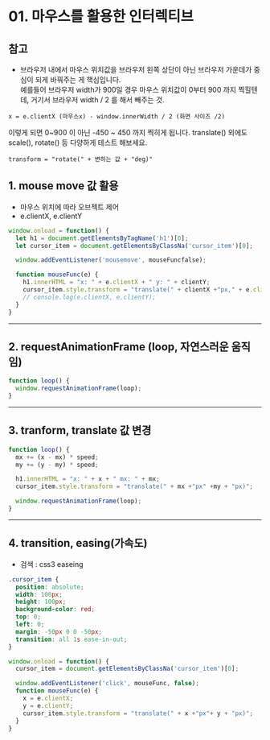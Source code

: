 # 01. 마우스를 활용한 인터렉티브  

## 참고  
- 브라우저 내에서 마우스 위치값을 브라우저 왼쪽 상단이 아닌 브라우저 가운데가 중심이 되게 바꿔주는 게 핵심입니다.  
예를들어 브라우저 width가 900일 경우 마우스 위치값이 0부터 900 까지 찍힐텐데, 거기서 브라우저 width / 2 를 해서 빼주는 것.  

```
x = e.clientX (마우스x) - window.innerWidth / 2 (화면 사이즈 /2)
```

이렇게 되면 0~900 이 아닌 -450 ~ 450 까지 찍히게 됩니다.
translate() 외에도 scale(), rotate() 등 다양하게 테스트 해보세요.

```
transform = "rotate(" + 변하는 값 + "deg)"
```  
 
## 1. mouse move 값 활용  
- 마우스 위치에 따라 오브젝트 제어  
- e.clientX, e.clientY  

```js
window.onload = function() {
  let h1 = document.getElementsByTagName('h1')[0];
  let cursor_item = document.getElementsByClassNa('cursor_item')[0];

  window.addEventListener('mousemove', mouseFuncfalse);

  function mouseFunc(e) {
    h1.innerHTML = "x: " + e.clientX + " y: " + clientY;
    cursor_item.style.transform = "translate(" + clientX +"px," + e.clientY + "px)";
    // console.log(e.clientX, e.clientY);
  }
}
```

<hr>

## 2. requestAnimationFrame (loop, 자연스러운 움직임)  

```js
function loop() {
  window.requestAnimationFrame(loop);
}
```

<hr>

## 3. tranform, translate 값 변경  
```js
function loop() {
  mx += (x - mx) * speed;
  my += (y - my) * speed;

  h1.innerHTML = "x: " + x + " mx: " + mx;
  cursor_item.style.transform = "translate(" + mx +"px" +my + "px)";

  window.requestAnimationFrame(loop);
}
```

<hr>

## 4. transition, easing(가속도)  
- 검색 : css3 easeing  

```css
.cursor_item {
  position: absolute;
  width: 100px;
  height: 100px;
  background-color: red;
  top: 0;
  left: 0;
  margin: -50px 0 0 -50px;
  transition: all 1s ease-in-out;
}
```

```js
window.onload = function() {
  cursor_item = document.getElementsByClassNa('cursor_item')[0];

  window.addEventListener('click', mouseFunc, false);
  function mouseFunc(e) {
    x = e.clientX;
    y = e.clientY;
    cursor_item.style.transform = "translate(" + x +"px"+ y + "px)";
  }
}

```

